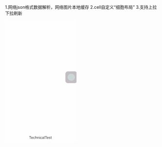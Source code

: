 
1.网络json格式数据解析，网络图片本地缓存
2.cell自定义“细胞布局”
3.支持上拉下拉刷新

![](https://github.com/Brilliance-Yin/TechnicalTest/blob/master/showGif.gif)
